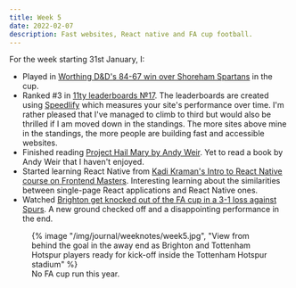 ```yaml
---
title: Week 5
date: 2022-02-07
description: Fast websites, React native and FA cup football.
---
```


For the week starting 31st January, I:

- Played in [Worthing D&D's 84-67 win over Shoreham Spartans](https://www.basketballsussex.co.uk/match/31584725.html) in the cup.
- Ranked #3 in [11ty leaderboards №17](https://twitter.com/eleven_ty/status/1488195108658946055). The leaderboards are created using [Speedlify](https://www.zachleat.com/web/speedlify/) which measures your site's performance over time. I'm rather pleased that I've managed to climb to third but would also be thrilled if I am moved down in the standings. The more sites above mine in the standings, the more people are building fast and accessible websites.
- Finished reading [Project Hail Mary by Andy Weir](https://www.andyweirauthor.com/books/project-hail-mary-hc). Yet to read a book by Andy Weir that I haven't enjoyed.
- Started learning React Native from [Kadi Kraman's Intro to React Native course on Frontend Masters](https://kadikraman.github.io/react-native-v2/). Interesting learning about the similarities between single-page React applications and React Native ones.
- Watched [Brighton get knocked out of the FA cup in a 3-1 loss against Spurs](https://www.brightonandhovealbion.com/news/2472917/fa-cup-journey-over-after-defeat-at-spurs). A new ground checked off and a disappointing performance in the end.

<figure>
  {% image "/img/journal/weeknotes/week5.jpg", "View from behind the goal in the away end as Brighton and Tottenham Hotspur players ready for kick-off inside the Tottenham Hotspur stadium" %}
  <figcaption>No FA cup run this year.</figcaption>
</figure>
